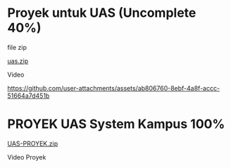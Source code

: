 # Proyek untuk UAS (Uncomplete 40%)

file zip

[uas.zip](https://github.com/user-attachments/files/20918499/uas.zip)


Video

https://github.com/user-attachments/assets/ab806760-8ebf-4a8f-accc-51664a7d451b

# PROYEK UAS System Kampus 100%

[UAS-PROYEK.zip](https://github.com/user-attachments/files/21060258/UAS-PROYEK.zip)

 
 Video Proyek
